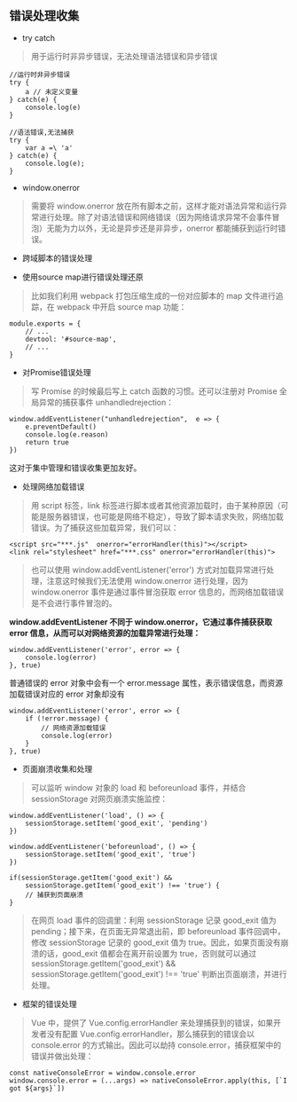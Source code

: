 ## 错误处理收集

- try catch

> 用于运行时非异步错误，无法处理语法错误和异步错误

```
//运行时非异步错误
try {
    a // 未定义变量 
} catch(e) {
    console.log(e)
}
```
```
//语法错误,无法捕获
try {
    var a =\ 'a'
} catch(e) {
    console.log(e);
}
```

- window.onerror  

> 需要将 window.onerror 放在所有脚本之前，这样才能对语法异常和运行异常进行处理。除了对语法错误和网络错误（因为网络请求异常不会事件冒泡）无能为力以外，无论是异步还是非异步，onerror 都能捕获到运行时错误。
- 跨域脚本的错误处理  

- 使用source map进行错误处理还原  

> 比如我们利用 webpack 打包压缩生成的一份对应脚本的 map 文件进行追踪，在 webpack 中开启 source map 功能：  

```
module.exports = {
    // ...
    devtool: '#source-map',
    // ...
}
```
- 对Promise错误处理  

> 写 Promise 的时候最后写上 catch 函数的习惯。还可以注册对 Promise 全局异常的捕获事件 unhandledrejection：  

```
window.addEventListener("unhandledrejection",  e => {
    e.preventDefault()
    console.log(e.reason)
    return true
})
```
这对于集中管理和错误收集更加友好。  

- 处理网络加载错误  

> 用 script 标签，link 标签进行脚本或者其他资源加载时，由于某种原因（可能是服务器错误，也可能是网络不稳定），导致了脚本请求失败，网络加载错误。为了捕获这些加载异常，我们可以：  

```
<script src="***.js"  onerror="errorHandler(this)"></script>
<link rel="stylesheet" href="***.css" onerror="errorHandler(this)">
```
> 也可以使用 window.addEventListener('error') 方式对加载异常进行处理，注意这时候我们无法使用 window.onerror 进行处理，因为 window.onerror 事件是通过事件冒泡获取 error 信息的，而网络加载错误是不会进行事件冒泡的。  

**window.addEventListener 不同于 window.onerror，它通过事件捕获获取 error 信息，从而可以对网络资源的加载异常进行处理：**   

```
window.addEventListener('error', error => {
    console.log(error)
}, true)
```
普通错误的 error 对象中会有一个 error.message 属性，表示错误信息，而资源加载错误对应的 error 对象却没有  

```
window.addEventListener('error', error => {
    if (!error.message) {
        // 网络资源加载错误
        console.log(error)
    }
}, true)
```
- 页面崩溃收集和处理  

> 可以监听 window 对象的 load 和 beforeunload 事件，并结合 sessionStorage 对网页崩溃实施监控：  

```
window.addEventListener('load', () => {
    sessionStorage.setItem('good_exit', 'pending')
})

window.addEventListener('beforeunload', () => {
    sessionStorage.setItem('good_exit', 'true')
})

if(sessionStorage.getItem('good_exit') &&
    sessionStorage.getItem('good_exit') !== 'true') {
    // 捕获到页面崩溃
}
```

> 在网页 load 事件的回调里：利用 sessionStorage 记录 good_exit 值为 pending；接下来，在页面无异常退出前，即 beforeunload 事件回调中，修改 sessionStorage 记录的 good_exit 值为 true。因此，如果页面没有崩溃的话，good_exit 值都会在离开前设置为 true，否则就可以通过 sessionStorage.getItem('good_exit') && sessionStorage.getItem('good_exit') !== 'true' 判断出页面崩溃，并进行处理。  

- 框架的错误处理  

> Vue 中，提供了 Vue.config.errorHandler 来处理捕获到的错误，如果开发者没有配置 Vue.config.errorHandler，那么捕获到的错误会以 console.error 的方式输出。因此可以劫持 console.error，捕获框架中的错误并做出处理：  

```
const nativeConsoleError = window.console.error
window.console.error = (...args) => nativeConsoleError.apply(this, [`I got ${args}`])
```